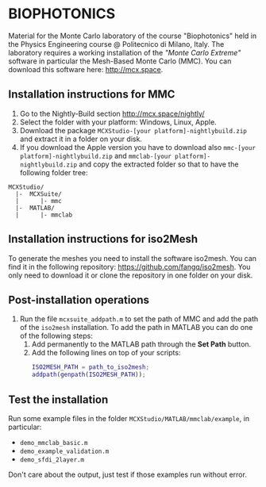 # BIOPHOTONICS
Material for the Monte Carlo laboratory of the course "Biophotonics" held in the Physics Engineering course @ Politecnico di Milano, Italy.
The laboratory requires a working installation of the _"Monte Carlo Extreme"_ software in particular the Mesh-Based Monte Carlo (MMC).
You can download this software here: http://mcx.space.
## Installation instructions for MMC
1. Go to the Nightly-Build section http://mcx.space/nightly/
2. Select the folder with your platform: Windows, Linux, Apple.
3. Download the package
   ```MCXStudio-[your platform]-nightlybuild.zip``` and extract it in a folder on your disk.
5. If you download the Apple version you have to download also ```mmc-[your platform]-nightlybuild.zip``` and ```mmclab-[your platform]-nightlybuild.zip``` and copy the extracted folder so that to have the following folder tree:
```
MCXStudio/
  |-  MCXSuite/
  |      |- mmc
  |-  MATLAB/
  |      |- mmclab
```
## Installation instructions for iso2Mesh
To generate the meshes you need to install the software iso2mesh. You can find it in the following repository: https://github.com/fangq/iso2mesh. You only need to download it or clone the repository in one folder on your disk.
## Post-installation operations
1. Run the file ```mcxsuite_addpath.m``` to set the path of MMC and add the path of the ```iso2mesh``` installation. To add the path in MATLAB you can do one of the following steps:
   1. Add permanently to the MATLAB path through the **Set Path** button.
   2. Add the following lines on top of your scripts:
      ```matlab
      ISO2MESH_PATH = path_to_iso2mesh;
      addpath(genpath(ISO2MESH_PATH));
      ```
## Test the installation
Run some example files in the folder ```MCXStudio/MATLAB/mmclab/example```, in particular:
* ```demo_mmclab_basic.m```
* ```demo_example_validation.m```
* ```demo_sfdi_2layer.m```

Don't care about the output, just test if those examples run without error.


